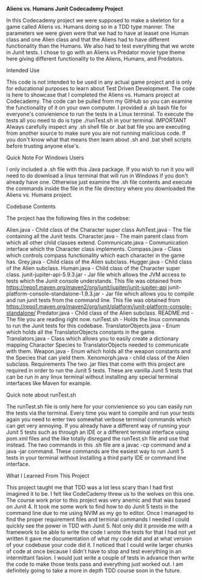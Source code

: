 <b>Aliens vs. Humans Junit Codecademy Project</b>

In this Codecademy project we were supposed to make a skeleton for a game called Aliens vs. Humans doing so in a TDD type manner. The parameters we were given were that we had to have at leaset one Human class and one Alien class and that the Aliens had to have different functionality than the Humans. We also had to test everything that we wrote in Junit tests. I chose to go with an Aliens vs Predator movie type theme here giving different functionality to the Aliens, Humans, and Predators.

Intended Use

This code is not intended to be used in any actual game project and is only for educational purposes to learn about Test Driven Development. The code is here to showcase that I completed the Aliens vs. Humans project at Codecademy. The code can be pulled from my GitHub so you can examine the functionality of it on your own computer. I provided a .sh bash file for everyone's convienience to run the tests in a Linux terminal. To execute the tests all you need to do is type ./runTest.sh in your terminal. IMPORTANT Always carefully inspect any .sh shell file or .bat bat file you are executing from another source to make sure you are not running malicious code. If you don't know what that means then learn about .sh and .bat shell scripts before trusting anyone else's.

Quick Note For Windows Users

I only included a .sh file with this Java package. If you wish to run it you will need to do download a linux terminal that will run in Windows if you don't already have one. Otherwise just examine the .sh file contents and execute the commands inside the file in the file directory where you downloaded the Aliens vs. Humans project.

Codebase Contents

The project has the following files in the codebse:

Alien.java - Child class of the Character super class
AvhTest.java - The file containing all the Junit tests.
Character.java - The main parent class from which all other child classes extend.
Communicate.java - Communication interface which the Character class implements.
Compass.java - Class which controls compass functionality which each character in the game has.
Grey.java - Child class of the Alien subclass.
Hugger.java - Child class of the Alien subclass.
Human.java - Child class of the Character super class.
junit-jupiter-api-5.9.3.jar - Jar file which allows the JVM access to tests which the Junit console understands. This file was obtained from https://repo1.maven.org/maven2/org/junit/jupiter/junit-jupiter-api
junit-platform-console-standalone-1.9.3.jar - Jar file which allows you to compile and run junit tests from the command line. This file was obtained from https://repo1.maven.org/maven2/org/junit/platform/junit-platform-console-standalone/
Predator.java - Child class of the Alien subclass.
README.md - The file you are reading right now.
runTest.sh - Holds the linux commands to run the Junit tests for this codebase.
TranslatorObjects.java - Enum which holds all the TranslatorObjects constants in the game.
Translators.java - Class which allows you to easily create a dictionary mapping Character Species to TranslatorObjects needed to communicate with them.
Weapon.java - Enum which holds all the weapon constants and the Species that can yield them.
Xenomorph.java - child class of the Alien subclass.
Requirements
The two .jar files that come with this project are required in order to run the Junit 5 tests. These are vanilla Junit 5 tests that can be run in any linux terminal without installing any special terminal interfaces like Maven for example.

Quick note about runTest.sh

The runTest.sh file is only here for your convienience so you can easily run the tests via the terminal. Every time you want to compile and run your tests again you need to enter two somewhat verbose terminal commands which can get very annoying. If you already have a different way of running your Junit 5 tests such as through an IDE or a different terminal interface using pom.xml files and the like totally disregard the runTest.sh file and use that instead. The two commands in this .sh file are a javac -cp command and a java -jar command. These commands are the easiest way to run Junit 5 tests in your terminal without installing a third party IDE or command line interface.

What I Learned From This Project

This project taught me that TDD was a lot less scary than I had first imagined it to be. I felt like CodeCademy threw us to the wolves on this one. The course work prior to this project was very anemic and that was based on Junit 4. It took me some work to find how to do Junit 5 tests in the command line due to me using NVIM as my go to editor. Once I managed to find the proper requirement files and terminal commands I needed I could quickly see the power in TDD with Junit 5. Not only did it provide me with a framework to be able to write the code I wrote the tests for that I had not yet written it gave me documentation of what my code did and at what version of your codebase your code did it. I noticed that I could write larger chunks of code at once because I didn't have to stop and test everything in an intermittant fasion. I would just write a couple of tests in advance then write the code to make those tests pass and everything just worked out. I am definitely going to take a more in depth TDD course soon in the future.

